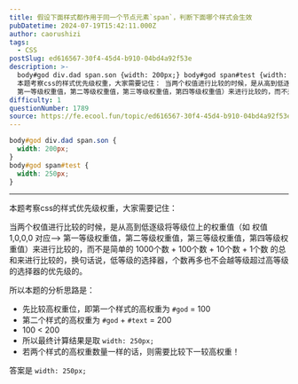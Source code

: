 ```yaml
---
title: 假设下面样式都作用于同一个节点元素`span`，判断下面哪个样式会生效
pubDatetime: 2024-07-19T15:42:11.000Z
author: caorushizi
tags:
  - CSS
postSlug: ed616567-30f4-45d4-b910-04bd4a92f53e
description: >-
  body#god div.dad span.son {width: 200px;} body#god span#test {width: 250px;}
  本题考察css的样式优先级权重，大家需要记住： 当两个权值进行比较的时候，是从高到低逐级将等级位上的权重值（如 权值 1,0,0,0 对应-->
  第一等级权重值，第二等级权重值，第三等级权重值，第四等级权重值）来进行比较的，而不是简单的 1000
difficulty: 1
questionNumber: 1789
source: https://fe.ecool.fun/topic/ed616567-30f4-45d4-b910-04bd4a92f53e
---
```


```css
body#god div.dad span.son {
  width: 200px;
}
body#god span#test {
  width: 250px;
}
```

---

本题考察css的样式优先级权重，大家需要记住：

当两个权值进行比较的时候，是从高到低逐级将等级位上的权重值（如 权值 1,0,0,0 对应--> 第一等级权重值，第二等级权重值，第三等级权重值，第四等级权重值）来进行比较的，而不是简单的 1000个数 + 100个数 + 10个数 + 1个数 的总和来进行比较的，换句话说，低等级的选择器，个数再多也不会越等级超过高等级的选择器的优先级的。

所以本题的分析思路是：

- 先比较高权重位，即第一个样式的高权重为 `#god` = 100
- 第二个样式的高权重为 `#god` + `#text` = 200
- 100 < 200
- 所以最终计算结果是取 `width: 250px;`
- 若两个样式的高权重数量一样的话，则需要比较下一较高权重！

答案是 `width: 250px;`
